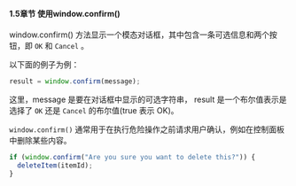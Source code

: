 #### 1.5章节 使用window.confirm()

window.confirm() 方法显示一个模态对话框，其中包含一条可选信息和两个按钮，即 `OK` 和 `Cancel` 。

以下面的例子为例：

```javascript
result = window.confirm(message);

```
这里，message 是要在对话框中显示的可选字符串， result 是一个布尔值表示是选择了 `OK` 还是 `Cancel` 的布尔值(true 表示 OK)。 

`window.confirm()` 通常用于在执行危险操作之前请求用户确认，例如在控制面板中删除某些内容。

```javascript
if (window.confirm("Are you sure you want to delete this?")) {
  deleteItem(itemId);
}
```